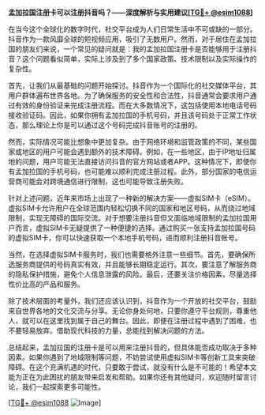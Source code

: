 **孟加拉国注册卡可以注册抖音吗？——深度解析与实用建议[[TG💪+ @esim1088](https://t.me/s/esim1088)]**

在当今这个全球化的数字时代，社交平台成为人们日常生活中不可或缺的一部分。抖音作为一款风靡全球的短视频应用，吸引了无数用户。然而，对于居住在孟加拉国的朋友们来说，一个常见的疑问就是：我的孟加拉国注册卡是否能够用于注册抖音？这个问题看似简单，实际上涉及到了多个国家政策、技术限制以及实际操作的复杂性。

首先，让我们从最基础的问题开始探讨。抖音作为一个国际化的社交媒体平台，其用户群体遍布世界各地。为了确保服务的安全性和合法性，抖音通常会要求用户通过有效的身份验证来完成注册流程。而在大多数情况下，这包括使用本地电话号码接收验证码。因此，如果你拥有孟加拉国的手机号码，并且该号码处于正常工作状态，那么理论上你是可以通过这个号码完成抖音账号的注册的。

然而，实际情况可能比想象中更加复杂。由于网络环境和监管政策的不同，某些国家或地区的用户可能会遇到额外的技术障碍。例如，在一些地区，由于IP地址归属地的问题，用户可能无法直接访问抖音的官方网站或者APP。这种情况下，即使你有孟加拉国的手机号码，也可能难以顺利完成注册过程。此外，部分国家的电信运营商可能会对跨境通信进行限制，这也可能导致注册失败。

针对上述问题，近年来市场上出现了一种新的解决方案——虚拟SIM卡（eSIM）。虚拟SIM卡允许用户在全球范围内轻松切换不同的国家和地区号码，从而绕过地域限制，实现无障碍的国际交流。对于想要注册抖音但又面临地域限制的孟加拉国用户而言，虚拟SIM卡无疑提供了一种便捷的选择。通过购买一张支持孟加拉国号码的虚拟SIM卡，你可以快速获取一个本地手机号码，进而顺利注册抖音账号。

当然，在选择虚拟SIM卡服务时，我们也需要格外注意一些细节。首先，要确保所选服务商提供的号码真实有效，并且能够长期稳定运行。其次，要注意了解服务商的隐私保护措施，避免个人信息泄露的风险。最后，还要关注价格因素，尽量选择性价比高的产品和服务。

除了技术层面的考量外，我们还应该认识到，抖音作为一个开放的社交平台，鼓励来自世界各地的文化交流与分享。无论你身处何地，只要你遵守平台规则，尊重他人，就可以在这里找到属于自己的舞台。因此，即便在注册过程中遇到了困难，也不要轻易放弃。借助现代科技的力量，总能找到解决问题的方法。

总结起来，孟加拉国的注册卡是可以用来注册抖音的，但具体能否成功取决于多种因素。如果你遇到了地域限制等问题，不妨尝试使用虚拟SIM卡等创新工具来突破障碍。在这个充满机遇的时代，只要敢于尝试，就没有什么是不可能的！希望本文能为正在为此困扰的朋友带来启发和帮助。如果你还有其他疑问，欢迎随时留言讨论，我们一起探索更多可能性。

[[TG💪+ @esim1088](https://t.me/s/esim1088) ![Image](https://i.postimg.cc/4NQfJmqS/Snipaste-2025-05-13-00-14-12.png)]
